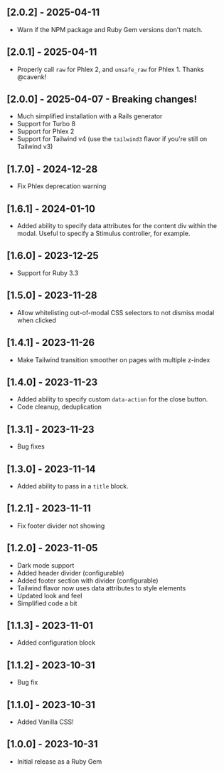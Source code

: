 ## [2.0.2] - 2025-04-11

- Warn if the NPM package and Ruby Gem versions don't match.

## [2.0.1] - 2025-04-11

- Properly call `raw` for Phlex 2, and `unsafe_raw` for Phlex 1. Thanks @cavenk!

## [2.0.0] - 2025-04-07 - Breaking changes!

- Much simplified installation with a Rails generator
- Support for Turbo 8
- Support for Phlex 2
- Support for Tailwind v4 (use the `tailwind3` flavor if you're still on Tailwind v3)

## [1.7.0] - 2024-12-28

- Fix Phlex deprecation warning

## [1.6.1] - 2024-01-10

- Added ability to specify data attributes for the content div within the modal. Useful to specify a Stimulus controller, for example.

## [1.6.0] - 2023-12-25

- Support for Ruby 3.3

## [1.5.0] - 2023-11-28

- Allow whitelisting out-of-modal CSS selectors to not dismiss modal when clicked

## [1.4.1] - 2023-11-26

- Make Tailwind transition smoother on pages with multiple z-index

## [1.4.0] - 2023-11-23

- Added ability to specify custom `data-action` for the close button.
- Code cleanup, deduplication

## [1.3.1] - 2023-11-23

- Bug fixes

## [1.3.0] - 2023-11-14

- Added ability to pass in a `title` block.

## [1.2.1] - 2023-11-11

- Fix footer divider not showing

## [1.2.0] - 2023-11-05

- Dark mode support
- Added header divider (configurable)
- Added footer section with divider (configurable)
- Tailwind flavor now uses data attributes to style elements
- Updated look and feel
- Simplified code a bit

## [1.1.3] - 2023-11-01

- Added configuration block

## [1.1.2] - 2023-10-31

- Bug fix

## [1.1.0] - 2023-10-31

- Added Vanilla CSS!

## [1.0.0] - 2023-10-31

- Initial release as a Ruby Gem
